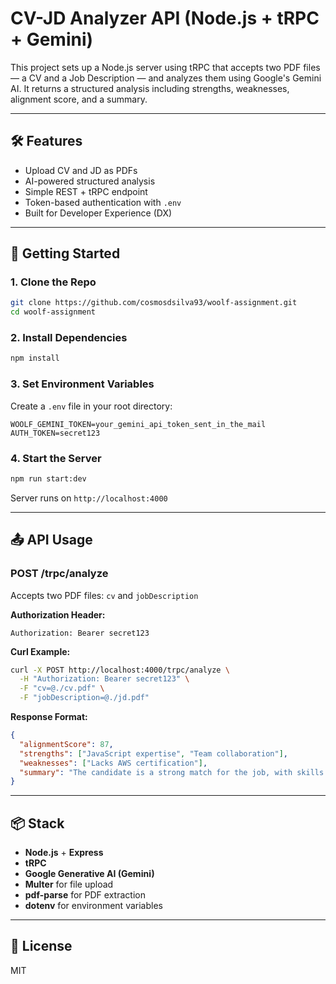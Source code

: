 # CV-JD Analyzer API (Node.js + tRPC + Gemini)

This project sets up a Node.js server using tRPC that accepts two PDF files — a CV and a Job Description — and analyzes them using Google's Gemini AI. It returns a structured analysis including strengths, weaknesses, alignment score, and a summary.

---

## 🛠 Features

- Upload CV and JD as PDFs
- AI-powered structured analysis
- Simple REST + tRPC endpoint
- Token-based authentication with `.env`
- Built for Developer Experience (DX)

---

## 🚀 Getting Started

### 1. Clone the Repo

```bash
git clone https://github.com/cosmosdsilva93/woolf-assignment.git
cd woolf-assignment
```

### 2. Install Dependencies

```bash
npm install
```

### 3. Set Environment Variables

Create a `.env` file in your root directory:

```env
WOOLF_GEMINI_TOKEN=your_gemini_api_token_sent_in_the_mail
AUTH_TOKEN=secret123
```

### 4. Start the Server

```bash
npm run start:dev

```

Server runs on `http://localhost:4000`

---

## 📤 API Usage

### POST /trpc/analyze

Accepts two PDF files: `cv` and `jobDescription`

**Authorization Header:**

```http
Authorization: Bearer secret123
```

**Curl Example:**

```bash
curl -X POST http://localhost:4000/trpc/analyze \
  -H "Authorization: Bearer secret123" \
  -F "cv=@./cv.pdf" \
  -F "jobDescription=@./jd.pdf"
```

**Response Format:**

```json
{
  "alignmentScore": 87,
  "strengths": ["JavaScript expertise", "Team collaboration"],
  "weaknesses": ["Lacks AWS certification"],
  "summary": "The candidate is a strong match for the job, with skills in frontend and backend."
}
```

---

## 📦 Stack

- **Node.js** + **Express**
- **tRPC**
- **Google Generative AI (Gemini)**
- **Multer** for file upload
- **pdf-parse** for PDF extraction
- **dotenv** for environment variables

---

## 📄 License

MIT
